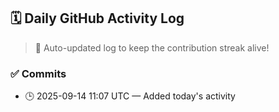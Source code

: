 ## 🗓️ Daily GitHub Activity Log

> 🤖 Auto-updated log to keep the contribution streak alive!

### ✅ Commits

- 🕒 2025-09-14 11:07 UTC — Added today's activity

